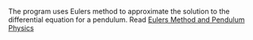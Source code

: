The program uses Eulers method to approximate the solution to the differential equation for a pendulum.
Read [Eulers Method and Pendulum Physics](https://www.isical.ac.in/~arnabc/numana/diff1.html)